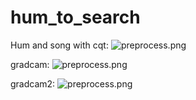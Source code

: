 # hum_to_search


Hum and song with cqt:
![preprocess.png](../master/image/hum_song.png)

gradcam:
![preprocess.png](../master/image/gradcam.png)

gradcam2:
![preprocess.png](../master/image/gradcam2.png)
